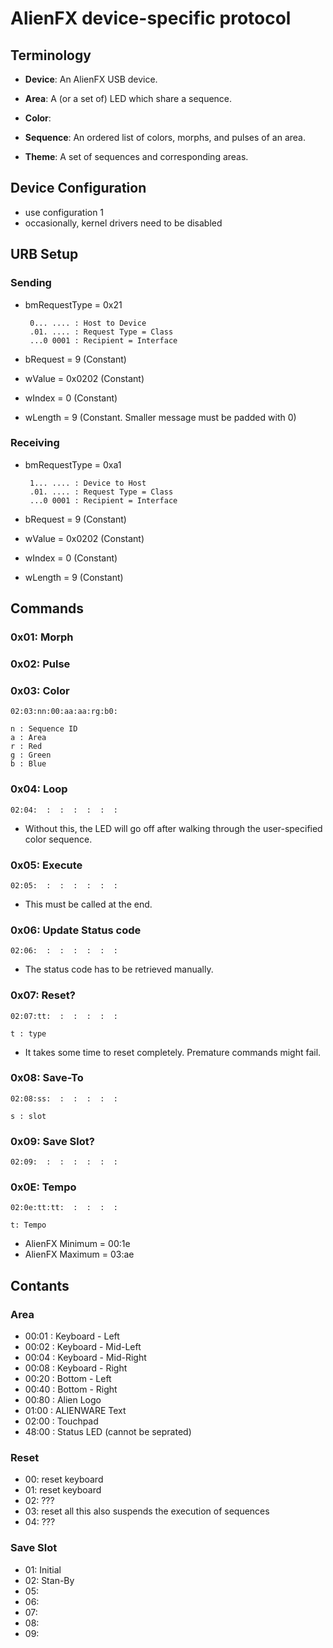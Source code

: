 
AlienFX device-specific protocol
================================

Terminology
-----------

 - **Device**:
    An AlienFX USB device.

 - **Area**:
    A (or a set of) LED which share a sequence.

 - **Color**:

 - **Sequence**:
    An ordered list of colors, morphs, and pulses of an area.

 - **Theme**:
    A set of sequences and corresponding areas.


Device Configuration
--------------------

 - use configuration 1
 - occasionally, kernel drivers need to be disabled


URB Setup
---------

### Sending

 - bmRequestType = 0x21

        0... .... : Host to Device
        .01. .... : Request Type = Class
        ...0 0001 : Recipient = Interface

 - bRequest = 9 (Constant)
 - wValue = 0x0202 (Constant)
 - wIndex = 0 (Constant)
 - wLength = 9 (Constant. Smaller message must be padded with 0)


### Receiving

 - bmRequestType = 0xa1  

        1... .... : Device to Host
        .01. .... : Request Type = Class
        ...0 0001 : Recipient = Interface

 - bRequest = 9 (Constant)
 - wValue = 0x0202 (Constant)
 - wIndex = 0 (Constant)
 - wLength = 9 (Constant)


Commands
--------

### 0x01: Morph ###


### 0x02: Pulse ###


### 0x03: Color ###

    02:03:nn:00:aa:aa:rg:b0:
    
    n : Sequence ID
    a : Area
    r : Red
    g : Green
    b : Blue


### 0x04: Loop

    02:04:  :  :  :  :  :  :

 - Without this, the LED will go off after walking through the user-specified
   color sequence.


### 0x05: Execute

    02:05:  :  :  :  :  :  :

 - This must be called at the end.


### 0x06: Update Status code

    02:06:  :  :  :  :  :  :

 - The status code has to be retrieved manually.


### 0x07: Reset?

    02:07:tt:  :  :  :  :  :
    
    t : type

 - It takes some time to reset completely. Premature commands might fail.


### 0x08: Save-To

    02:08:ss:  :  :  :  :  :
    
    s : slot


### 0x09: Save Slot?

    02:09:  :  :  :  :  :  :


### 0x0E: Tempo

    02:0e:tt:tt:  :  :  :  :

    t: Tempo

 - AlienFX Minimum = 00:1e
 - AlienFX Maximum = 03:ae


Contants
--------

### Area

 - 00:01 : Keyboard - Left
 - 00:02 : Keyboard - Mid-Left
 - 00:04 : Keyboard - Mid-Right
 - 00:08 : Keyboard - Right
 - 00:20 : Bottom - Left
 - 00:40 : Bottom - Right
 - 00:80 : Alien Logo
 - 01:00 : ALIENWARE Text
 - 02:00 : Touchpad
 - 48:00 : Status LED (cannot be seprated)


### Reset

 - 00: reset keyboard
 - 01: reset keyboard
 - 02: ???
 - 03: reset all
       this also suspends the execution of sequences
 - 04: ???


### Save Slot

 - 01: Initial
 - 02: Stan-By
 - 05:
 - 06:
 - 07:
 - 08:
 - 09:


